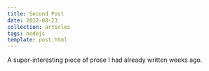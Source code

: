 ```yaml
---
title: Second Post
date: 2012-08-23
collection: articles
tags: nodejs
template: post.html
---
```


A super-interesting piece of prose I had already written weeks ago.